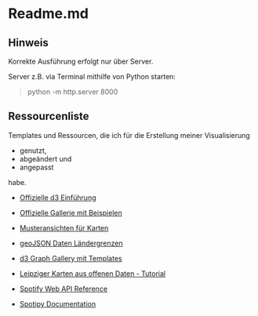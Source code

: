 # Readme.md


## Hinweis

Korrekte Ausführung erfolgt nur über Server.

Server z.B. via Terminal mithilfe von Python starten:

> python -m http.server 8000


## Ressourcenliste

Templates und Ressourcen, die ich für die Erstellung meiner Visualisierung

* genutzt, 
* abgeändert und 
* angepasst

habe.

* [Offizielle d3 Einführung](https://observablehq.com/@d3/learn-d3)

* [Offizielle Gallerie mit Beispielen](https://observablehq.com/@d3/gallery)

* [Musteransichten für Karten](https://leaflet-extras.github.io/leaflet-providers/preview/)

* [geoJSON Daten Ländergrenzen]( https://github.com/stefanocudini/leaflet-geojson-selector/blob/master/examples/world-countries.json)

* [d3 Graph Gallery mit Templates](https://www.d3-graph-gallery.com/index.html)

* [Leipziger Karten aus offenen Daten - Tutorial](https://github.com/CodeforLeipzig/opendata-leipzig-playground)
* [Spotify Web API Reference](https://developer.spotify.com/documentation/web-api/reference/)
* [Spotipy Documentation](https://spotipy.readthedocs.io/en/2.13.0/)